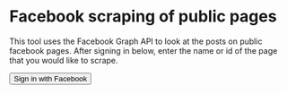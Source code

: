 # Facebook scraping of public pages

<script>
  window.fbAsyncInit = function() {
    FB.init({
      appId            : '948109978690942',
      autoLogAppEvents : true,
      xfbml            : true,
      version          : 'v3.0'
    });
  };

  (function(d, s, id){
     var js, fjs = d.getElementsByTagName(s)[0];
     if (d.getElementById(id)) {return;}
     js = d.createElement(s); js.id = id;
     js.src = "https://connect.facebook.net/en_US/sdk.js";
     fjs.parentNode.insertBefore(js, fjs);
   }(document, 'script', 'facebook-jssdk'));
</script>

<script>
function myFacebookLogin() {
  FB.login(function(){
	document.getElementById('query').style.display = 'block';
}, {scope: ''});
}
</script>

This tool uses the Facebook Graph API to look at the posts on public facebook pages. After signing in below, enter the name or id of the page that you would like to scrape.

<button onclick="myFacebookLogin()">Sign in with Facebook</button>

<script>
function scrapePage() {
	var page = document.getElementById('page').value;
	var args = document.getElementById('args').value;
	FB.api(page + '/posts?' + args, function(response) {
		console.log(response);
		var text = "";
		if ('error' in response) {
			text = '<h3>Error occurred<h3>' + response['message'];
		} else {
			text = '<h3>Data</h3>' + JSON.stringify(response['data']);
		}
		document.getElementById('response').innerHTML = text;
	})
}
</script>

<div id='query' style='display: none'>
	Public Page to scrape: <input type='text' id='page' value='mcdonaldsau'><br>
	Query Arguments: <input type='text' id='args'><br>
	<button onclick='scrapePage()'>Scrape</button>
	<div id='response'></div>
</div>


